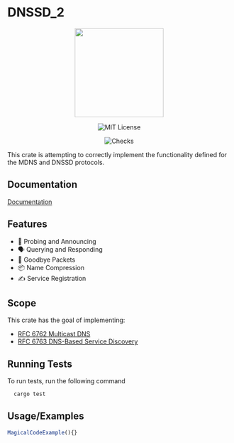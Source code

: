 
# DNSSD_2

<div id="header" align="center">

<img src="https://c.neevacdn.net/image/fetch/s--NpVnXOWX--/https%3A//www.rustacean.net/more-crabby-things/rustdocs.png?savepath=rustdocs.png" width="200" height="200" />



![MIT License](https://img.shields.io/badge/License-MIT-green.svg)

![Checks](https://img.shields.io/github/checks-status/soundprojects/dns_sd2/master)

</div>
This crate is attempting to correctly implement the functionality defined for the MDNS and DNSSD protocols.



## Documentation

[Documentation](https://linktodocumentation)


## Features

- 📡 Probing and Announcing        
- 🗣 Querying and Responding
- 👋 Goodbye Packets
- 📦 Name Compression
- ✍️ Service Registration


## Scope
This crate has the goal of implementing:
- [RFC 6762 Multicast DNS](https://www.rfc-editor.org/rfc/rfc6762)
- [RFC 6763 DNS-Based Service Discovery](https://www.rfc-editor.org/rfc/rfc6763)



## Running Tests

To run tests, run the following command

```bash
  cargo test
```


## Usage/Examples

```javascript
MagicalCodeExample(){}
```

